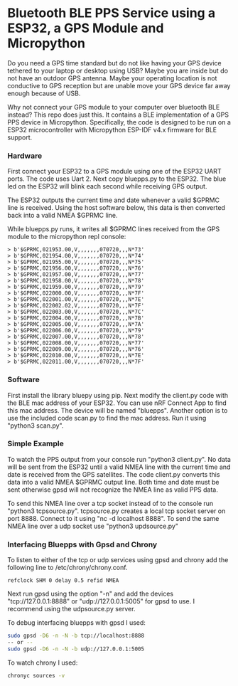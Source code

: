 

# Bluetooth BLE PPS Service using a ESP32, a GPS Module and Micropython

Do you need a GPS time standard but do not like having your GPS device
tethered to your laptop or desktop using USB?
Maybe you are inside but do not have an outdoor GPS antenna.
Maybe your operating location is not conductive to GPS reception
but are unable move your GPS device far away enough because of USB.

Why not connect your GPS module to your computer over bluetooth BLE instead?
This repo does just this.  It contains a BLE implementation of a GPS PPS device
in Micropython.  Specifically, the code is designed to be run
on a ESP32 microcontroller with Micropython ESP-IDF v4.x firmware 
for BLE support.

### Hardware

First connect your ESP32 to a GPS module using one of the ESP32 UART ports.
The code uses Uart 2.  Next copy bluepps.py to the ESP32.  The blue
led on the ESP32 will blink each second while receiving GPS output.

The ESP32 outputs the current time and date whenever a valid
$GPRMC line is received.  Using the host software below,
this data is then converted back into a valid NMEA $GPRMC line.

While bluepps.py runs, it writes all $GPRMC lines
received from the GPS module to the micropython repl console:

```
> b'$GPRMC,021953.00,V,,,,,,,070720,,,N*73'
> b'$GPRMC,021954.00,V,,,,,,,070720,,,N*74'
> b'$GPRMC,021955.00,V,,,,,,,070720,,,N*75'
> b'$GPRMC,021956.00,V,,,,,,,070720,,,N*76'
> b'$GPRMC,021957.00,V,,,,,,,070720,,,N*77'
> b'$GPRMC,021958.00,V,,,,,,,070720,,,N*78'
> b'$GPRMC,021959.00,V,,,,,,,070720,,,N*79'
> b'$GPRMC,022000.00,V,,,,,,,070720,,,N*7F'
> b'$GPRMC,022001.00,V,,,,,,,070720,,,N*7E'
> b'$GPRMC,022002.02,V,,,,,,,070720,,,N*7F'
> b'$GPRMC,022003.00,V,,,,,,,070720,,,N*7C'
> b'$GPRMC,022004.00,V,,,,,,,070720,,,N*7B'
> b'$GPRMC,022005.00,V,,,,,,,070720,,,N*7A'
> b'$GPRMC,022006.00,V,,,,,,,070720,,,N*79'
> b'$GPRMC,022007.00,V,,,,,,,070720,,,N*78'
> b'$GPRMC,022008.00,V,,,,,,,070720,,,N*77'
> b'$GPRMC,022009.00,V,,,,,,,070720,,,N*76'
> b'$GPRMC,022010.00,V,,,,,,,070720,,,N*7E'
> b'$GPRMC,022011.00,V,,,,,,,070720,,,N*7F'
```

### Software

First install the library bluepy using pip.
Next modify the client.py code with the BLE mac address of your ESP32.
You can use nRF Connect App to find this mac address.  The device
will be named "bluepps".   Another option is to use
the included code scan.py to find the mac address.  Run it using
"python3 scan.py".

### Simple Example

To watch the PPS output from your console run "python3 client.py".
No data will be sent from the ESP32 until a valid NMEA line 
with the current time and date is received from the GPS satellites.
The code client.py converts this data into a valid NMEA $GPRMC output line.
Both time and date must be sent otherwise gpsd will not recognize
the NMEA line as valid PPS data.

To send this NMEA line over a tcp socket instead of to the console
run "python3 tcpsource.py".  tcpsource.py creates a local tcp socket server
on port 8888.  Connect to it using "nc -d localhost 8888".
To send the same NMEA line over a udp socket use
"python3 updsource.py"

### Interfacing Bluepps with Gpsd and Chrony

To listen to either of the tcp or udp services using gpsd and chrony
add the following line to /etc/chrony/chrony.conf.

```
refclock SHM 0 delay 0.5 refid NMEA
```

Next run gpsd using the option "-n" and add the devices 
"tcp://127.0.0.1:8888" or "udp://127.0.0.1:5005" for gpsd to use.
I recommend using the udpsource.py server.

To debug interfacing bluepps with gpsd I used:

```bash
sudo gpsd -D6 -n -N -b tcp://localhost:8888
-- or --
sudo gpsd -D6 -n -N -b udp://127.0.0.1:5005
```

To watch chrony I used:

```bash
chronyc sources -v
```

